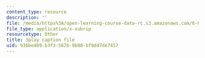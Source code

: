 ```yaml
---
content_type: resource
description: ''
file: /media/https%3A/open-learning-course-data-rc.s3.amazonaws.com/6-042j-mathematics-for-computer-science-spring-2015/936be469b3f3567b9b88bf9dd7de7457_KFcodn4qfrQ.vtt
file_type: application/x-subrip
resourcetype: Other
title: 3play caption file
uid: 936be469-b3f3-567b-9b88-bf9dd7de7457
---
```

